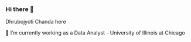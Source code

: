 ### Hi there 👋

Dhrubojyoti Chanda here


 🔭 I’m currently working as a Data Analyst - University of Illinois at Chicago


